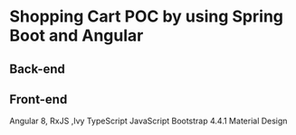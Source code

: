 # Shopping Cart POC by using Spring Boot and Angular

## Back-end

## Front-end
Angular 8, RxJS ,Ivy
TypeScript
JavaScript
Bootstrap 4.4.1
Material Design
